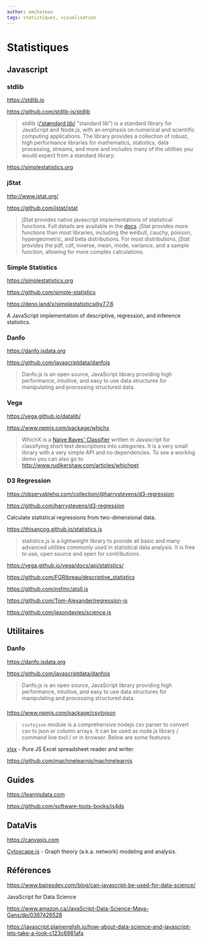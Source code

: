 ```yaml
---
author: emchateau
tags: statistiques, visualisation
---
```


# Statistiques

## Javascript

### stdlib

https://stdlib.io

https://github.com/stdlib-js/stdlib

> stdlib ([/ˈstændərd lɪb/](https://en.wikipedia.org/wiki/Help:IPA/English) "standard lib") is a standard library for JavaScript and Node.js, with an emphasis on numerical and scientific computing applications. The library provides a collection of robust, high performance libraries for mathematics, statistics, data processing, streams, and more and includes many of the utilities you would expect from a standard library.

https://simplestatistics.org

### jStat

http://www.jstat.org/

https://github.com/jstat/jstat

> jStat provides native javascript implementations of statistical functions. Full details are available in the [docs](https://jstat.github.io/all.html). jStat provides more functions than most libraries, including the weibull, cauchy, poisson, hypergeometric, and beta distributions. For most distributions, jStat provides the pdf, cdf, inverse, mean, mode, variance, and a sample function, allowing for more complex calculations.

### Simple Statistics

https://simplestatistics.org

https://github.com/simple-statistics

https://deno.land/x/simplestatistics@v7.7.6

A JavaScript implementation of descriptive, regression, and inference statistics.

### Danfo

https://danfo.jsdata.org

https://github.com/javascriptdata/danfojs

> Danfo.js is an open source, JavaScript library providing high performance, intuitive, and easy to use data structures for manipulating and processing structured data.

### Vega

https://vega.github.io/datalib/

https://www.npmjs.com/package/whichx

> WhichX is a [Naive Bayes' Classifier](https://en.wikipedia.org/wiki/Naive_Bayes_classifier) written in Javascript for classifying short text descriptions into categories. It is a very small library with a very simple API and no dependencies. To see a working demo you can also go to http://www.rudikershaw.com/articles/whichpet.

### D3 Regression

https://observablehq.com/collection/@harrystevens/d3-regression

https://github.com/harrystevens/d3-regression

Calculate statistical regressions from two-dimensional data.



https://thisancog.github.io/statistics.js

> statistics.js is a lightweight library to provide all basic and many advanced utilities commonly used in statistical data analysis. It is free to use, open source and open for contributions.

https://vega.github.io/vega/docs/api/statistics/



https://github.com/FGRibreau/descriptive_statistics

https://github.com/nsfmc/atoll.js

https://github.com/Tom-Alexander/regression-js

https://github.com/jasondavies/science.js

## Utilitaires

### Danfo

https://danfo.jsdata.org

https://github.com/javascriptdata/danfojs

> Danfo.js is an open source, JavaScript library providing high performance, intuitive, and easy to use data structures for manipulating and processing structured data.

### 

https://www.npmjs.com/package/csvtojson

> `csvtojson` module is a comprehensive nodejs csv parser to convert csv to json or column arrays. It can be used as node.js library / command line tool / or in browser. Below are some features:

[xlsx](https://github.com/SheetJS/sheetjs) - Pure JS Excel spreadsheet reader and writer.

https://github.com/machinelearnjs/machinelearnjs

## Guides

https://learnjsdata.com

https://github.com/software-tools-books/js4ds



## DataVis

https://canvasjs.com

[Cytoscape.js](https://github.com/cytoscape/cytoscape.js) - Graph theory (a.k.a. network) modeling and analysis.

## Références

https://www.bairesdev.com/blog/can-javascript-be-used-for-data-science/

JavaScript for Data Science

https://www.amazon.ca/JavaScript-Data-Science-Maya-Gans/dp/0367426528

https://javascript.plainenglish.io/how-about-data-science-and-javascript-lets-take-a-look-c123c6981afa
